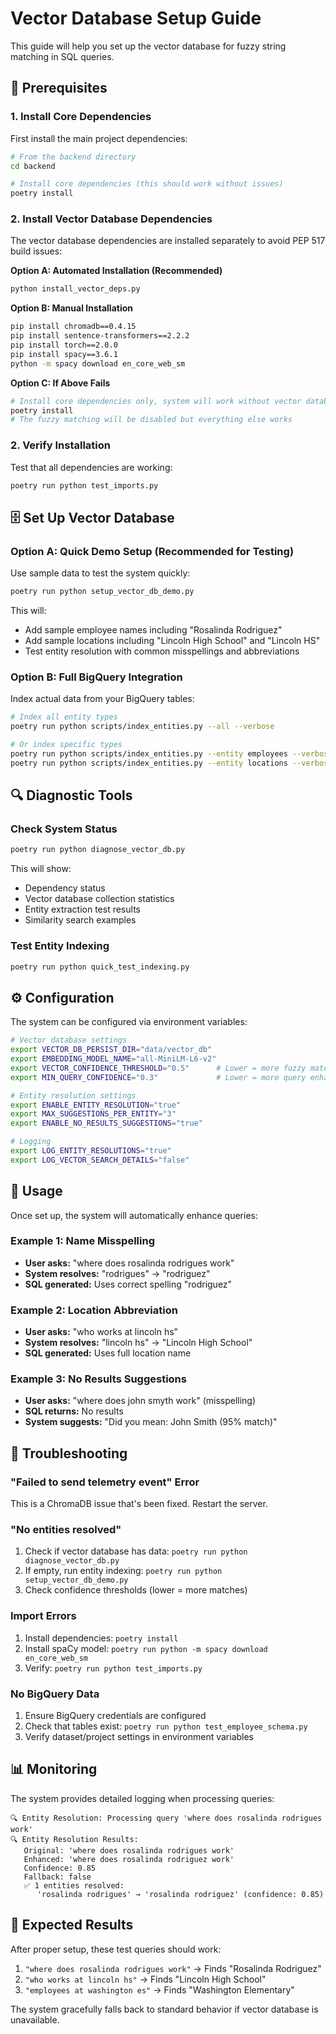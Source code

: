 # Vector Database Setup Guide

This guide will help you set up the vector database for fuzzy string matching in SQL queries.

## 🔧 Prerequisites

### 1. Install Core Dependencies

First install the main project dependencies:

```bash
# From the backend directory
cd backend

# Install core dependencies (this should work without issues)
poetry install
```

### 2. Install Vector Database Dependencies

The vector database dependencies are installed separately to avoid PEP 517 build issues:

**Option A: Automated Installation (Recommended)**
```bash
python install_vector_deps.py
```

**Option B: Manual Installation**
```bash
pip install chromadb==0.4.15
pip install sentence-transformers==2.2.2
pip install torch==2.0.0
pip install spacy==3.6.1
python -m spacy download en_core_web_sm
```

**Option C: If Above Fails**
```bash
# Install core dependencies only, system will work without vector database
poetry install
# The fuzzy matching will be disabled but everything else works
```

### 2. Verify Installation

Test that all dependencies are working:

```bash
poetry run python test_imports.py
```

## 🗄️ Set Up Vector Database

### Option A: Quick Demo Setup (Recommended for Testing)

Use sample data to test the system quickly:

```bash
poetry run python setup_vector_db_demo.py
```

This will:
- Add sample employee names including "Rosalinda Rodriguez"
- Add sample locations including "Lincoln High School" and "Lincoln HS"
- Test entity resolution with common misspellings and abbreviations

### Option B: Full BigQuery Integration

Index actual data from your BigQuery tables:

```bash
# Index all entity types
poetry run python scripts/index_entities.py --all --verbose

# Or index specific types
poetry run python scripts/index_entities.py --entity employees --verbose
poetry run python scripts/index_entities.py --entity locations --verbose
```

## 🔍 Diagnostic Tools

### Check System Status

```bash
poetry run python diagnose_vector_db.py
```

This will show:
- Dependency status
- Vector database collection statistics  
- Entity extraction test results
- Similarity search examples

### Test Entity Indexing

```bash
poetry run python quick_test_indexing.py
```

## ⚙️ Configuration

The system can be configured via environment variables:

```bash
# Vector database settings
export VECTOR_DB_PERSIST_DIR="data/vector_db"
export EMBEDDING_MODEL_NAME="all-MiniLM-L6-v2"
export VECTOR_CONFIDENCE_THRESHOLD="0.5"      # Lower = more fuzzy matches
export MIN_QUERY_CONFIDENCE="0.3"             # Lower = more query enhancements

# Entity resolution settings  
export ENABLE_ENTITY_RESOLUTION="true"
export MAX_SUGGESTIONS_PER_ENTITY="3"
export ENABLE_NO_RESULTS_SUGGESTIONS="true"

# Logging
export LOG_ENTITY_RESOLUTIONS="true"
export LOG_VECTOR_SEARCH_DETAILS="false"
```

## 🚀 Usage

Once set up, the system will automatically enhance queries:

### Example 1: Name Misspelling
- **User asks:** "where does rosalinda rodrigues work"  
- **System resolves:** "rodrigues" → "rodriguez"
- **SQL generated:** Uses correct spelling "rodriguez"

### Example 2: Location Abbreviation  
- **User asks:** "who works at lincoln hs"
- **System resolves:** "lincoln hs" → "Lincoln High School"  
- **SQL generated:** Uses full location name

### Example 3: No Results Suggestions
- **User asks:** "where does john smyth work" (misspelling)
- **SQL returns:** No results
- **System suggests:** "Did you mean: John Smith (95% match)"

## 🔧 Troubleshooting

### "Failed to send telemetry event" Error
This is a ChromaDB issue that's been fixed. Restart the server.

### "No entities resolved" 
1. Check if vector database has data: `poetry run python diagnose_vector_db.py`
2. If empty, run entity indexing: `poetry run python setup_vector_db_demo.py`
3. Check confidence thresholds (lower = more matches)

### Import Errors
1. Install dependencies: `poetry install`
2. Install spaCy model: `poetry run python -m spacy download en_core_web_sm`
3. Verify: `poetry run python test_imports.py`

### No BigQuery Data
1. Ensure BigQuery credentials are configured
2. Check that tables exist: `poetry run python test_employee_schema.py`
3. Verify dataset/project settings in environment variables

## 📊 Monitoring

The system provides detailed logging when processing queries:

```
🔍 Entity Resolution: Processing query 'where does rosalinda rodrigues work'
🔍 Entity Resolution Results:
   Original: 'where does rosalinda rodrigues work'
   Enhanced: 'where does rosalinda rodriguez work'  
   Confidence: 0.85
   Fallback: false
   ✅ 1 entities resolved:
      'rosalinda rodrigues' → 'rosalinda rodriguez' (confidence: 0.85)
```

## 🎯 Expected Results

After proper setup, these test queries should work:

1. `"where does rosalinda rodrigues work"` → Finds "Rosalinda Rodriguez"
2. `"who works at lincoln hs"` → Finds "Lincoln High School" 
3. `"employees at washington es"` → Finds "Washington Elementary"

The system gracefully falls back to standard behavior if vector database is unavailable.
